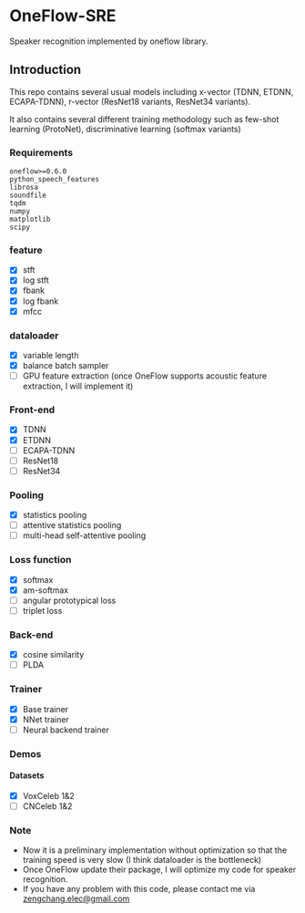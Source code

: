# OneFlow-SRE
Speaker recognition implemented by oneflow library.

## Introduction

This repo contains several usual models including x-vector (TDNN, ETDNN, ECAPA-TDNN), r-vector (ResNet18 variants, ResNet34 variants).

It also contains several different training methodology such as few-shot learning (ProtoNet), discriminative learning (softmax variants)

### Requirements

```
oneflow>=0.6.0
python_speech_features
librosa
soundfile
tqdm
numpy
matplotlib
scipy
```

### feature

- [x] stft
- [x] log stft
- [x] fbank
- [x] log fbank
- [x] mfcc

### dataloader

- [x] variable length
- [x] balance batch sampler
- [ ] GPU feature extraction (once OneFlow supports acoustic feature extraction, I will implement it)

### Front-end

- [x] TDNN
- [x] ETDNN
- [ ] ECAPA-TDNN
- [ ] ResNet18
- [ ] ResNet34

### Pooling

- [x] statistics pooling
- [ ] attentive statistics pooling
- [ ] multi-head self-attentive pooling

### Loss function

- [x] softmax
- [x] am-softmax
- [ ] angular prototypical loss
- [ ] triplet loss

### Back-end

- [x] cosine similarity
- [ ] PLDA

### Trainer

- [x] Base trainer
- [x] NNet trainer
- [ ] Neural backend trainer

### Demos

#### Datasets

- [x] VoxCeleb 1&2
- [ ] CNCeleb 1&2

### Note

- Now it is a preliminary implementation without optimization so that the training speed is very slow (I think dataloader is the bottleneck)
- Once OneFlow update their package, I will optimize my code for speaker recognition.
- If you have any problem with this code, please contact me via zengchang.elec@gmail.com

